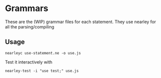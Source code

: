 # Grammars

These are the (WIP) grammar files for each statement.
They use nearley for all the parsing/compiling

## Usage

```
nearleyc use-statement.ne -o use.js
```

Test it interactively with

```
nearley-test -i "use test;" use.js
```
